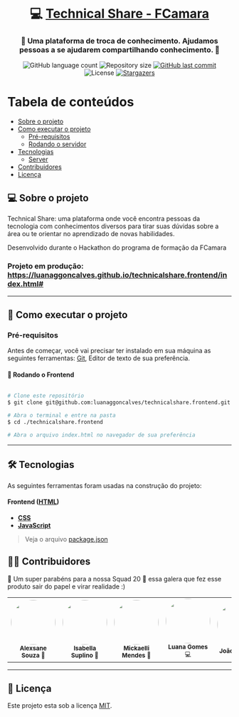 <h1 align="center">
     💻 <a href="#" alt="site do ecoleta"> Technical Share - FCamara </a>
</h1>

<h3 align="center">
    🍊 Uma plataforma de troca de conhecimento. Ajudamos pessoas a se ajudarem compartilhando conhecimento. 🧡
</h3>

<p align="center">
  <img alt="GitHub language count" src="https://img.shields.io/github/languages/count/luanaggoncalves/technicalshare.frontend?color=%2304D361">
  <img alt="Repository size" src="https://img.shields.io/github/repo-size/luanaggoncalves/technicalshare.frontend">  
  <a href="https://github.com/luanaggoncalves/technicalshare.frontend/commits/master">
    <img alt="GitHub last commit" src="https://img.shields.io/github/last-commit/luanaggoncalves/technicalshare.frontend">
  </a>
   <img alt="License" src="https://img.shields.io/badge/license-MIT-brightgreen">
   <a href="https://github.com/luanaggoncalves/technicalshare.frontend/stargazers">
    <img alt="Stargazers" src="https://img.shields.io/github/stars/luanaggoncalves/technicalshare.frontend?style=social">
  </a>
</p>

# Tabela de conteúdos

<!--ts-->

- [Sobre o projeto](#-sobre-o-projeto)
- [Como executar o projeto](#-como-executar-o-projeto)
  - [Pré-requisitos](#pré-requisitos)
  - [Rodando o servidor](#user-content--rodando-o-backend-servidor)
- [Tecnologias](#-tecnologias)
  - [Server](#user-content-server--nodejs----typescript)
- [Contribuidores](#-contribuidores)
- [Licença](#user-content--licença)
<!--te-->

## 💻 Sobre o projeto

Technical Share: uma plataforma onde
você encontra pessoas da tecnologia com conhecimentos diversos para tirar
suas dúvidas sobre a área ou te orientar no aprendizado de novas habilidades.

Desenvolvido durante o Hackathon do programa de formação da FCamara

### Projeto em produção: https://luanaggoncalves.github.io/technicalshare.frontend/index.html#

---

## 🚀 Como executar o projeto

### Pré-requisitos

Antes de começar, você vai precisar ter instalado em sua máquina as seguintes ferramentas:
[Git](https://git-scm.com), Editor de texto de sua preferência.

#### 🎲 Rodando o Frontend

```bash

# Clone este repositório
$ git clone git@github.com:luanaggoncalves/technicalshare.frontend.git

# Abra o terminal e entre na pasta
$ cd ./technicalshare.frontend

# Abra o arquivo index.html no navegador de sua preferência
```

---

## 🛠 Tecnologias

As seguintes ferramentas foram usadas na construção do projeto:

#### **Frontend** ([HTML](https://www.w3.org/html/))

- **[CSS](https://www.w3.org/Style/CSS/Overview.en.html)**
- **[JavaScript](https://developer.mozilla.org/pt-BR/docs/Web/JavaScript)**

> Veja o arquivo [package.json](https://github.com/luanaggoncalves/technicalshare.frontend/blob/master/server/package.json)

## 👨‍💻 Contribuidores

🧡 Um super parabéns para a nossa Squad 20 👏 essa galera que fez esse produto sair do papel e virar realidade :)

<table>
  <tr>
    <td align="center"><img style="border-radius: 50%;" src="#" width="100px;" alt=""/><br />
      <sub><b>Alexsane Souza</b> 🎨 </sub>
    </td>
    <td align="center"><img style="border-radius: 50%;" src="#" width="100px;" alt=""/><br />
      <sub><b>Isabella Suplino</b> 🎨 </sub>
    </td>
    <td align="center"><img style="border-radius: 50%;" src="#" width="100px;" alt=""/><br />
      <sub><b>Mickaelli Mendes</b> 🎨 </sub>
    </td>
    <td align="center"><img style="border-radius: 50%;" src="#" width="100px;" alt=""/><br />
      <sub><b>Luana Gomes</b> 💻</sub>
    </td>
    <td align="center"><img style="border-radius: 50%;" src="#" width="100px;" alt=""/><br />
      <sub><b>João Pedro</b> 💻</sub>
    </td>
    <td align="center"><img style="border-radius: 50%;" src="#" width="100px;" alt=""/><br />
      <sub><b>Jéssica Motta</b> 💻</sub>
    </td>
    <td align="center"><img style="border-radius: 50%;" src="#" width="100px;" alt=""/><br />
      <sub><b>Leverson Alves</b> 💻</sub>
    </td>

  </tr>
</table>

---

## 📝 Licença

Este projeto esta sob a licença [MIT](./LICENSE).
